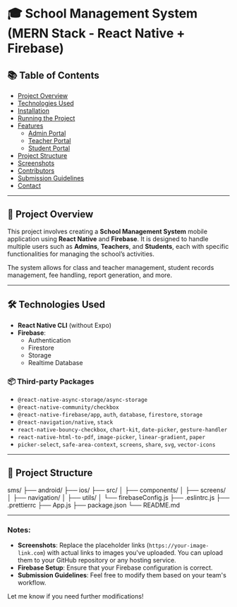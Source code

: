 # 🎓 School Management System (MERN Stack - React Native + Firebase)

## 📚 Table of Contents

- [Project Overview](#project-overview)
- [Technologies Used](#technologies-used)
- [Installation](#installation)
- [Running the Project](#running-the-project)
- [Features](#features)
  - [Admin Portal](#admin-portal)
  - [Teacher Portal](#teacher-portal)
  - [Student Portal](#student-portal)
- [Project Structure](#project-structure)
- [Screenshots](#screenshots)
- [Contributors](#contributors)
- [Submission Guidelines](#submission-guidelines)
- [Contact](#contact)

---

## 📖 Project Overview

This project involves creating a **School Management System** mobile application using **React Native** and **Firebase**. It is designed to handle multiple users such as **Admins**, **Teachers**, and **Students**, each with specific functionalities for managing the school’s activities.

The system allows for class and teacher management, student records management, fee handling, report generation, and more.

---

## 🛠️ Technologies Used

- **React Native CLI** (without Expo)
- **Firebase**:
  - Authentication
  - Firestore
  - Storage
  - Realtime Database

### 📦 Third-party Packages

- `@react-native-async-storage/async-storage`
- `@react-native-community/checkbox`
- `@react-native-firebase/app`, `auth`, `database`, `firestore`, `storage`
- `@react-navigation/native`, `stack`
- `react-native-bouncy-checkbox`, `chart-kit`, `date-picker`, `gesture-handler`
- `react-native-html-to-pdf`, `image-picker`, `linear-gradient`, `paper`
- `picker-select`, `safe-area-context`, `screens`, `share`, `svg`, `vector-icons`

---

## 📁 Project Structure

sms/
├── android/
├── ios/
├── src/
│   ├── components/
│   ├── screens/
│   ├── navigation/
│   ├── utils/
│   └── firebaseConfig.js
├── .eslintrc.js
├── .prettierrc
├── App.js
├── package.json
└── README.md

---

### Notes:

- **Screenshots**: Replace the placeholder links (`https://your-image-link.com`) with actual links to images you've uploaded. You can upload them to your GitHub repository or any hosting service.
- **Firebase Setup**: Ensure that your Firebase configuration is correct.
- **Submission Guidelines**: Feel free to modify them based on your team's workflow.
  
Let me know if you need further modifications!

